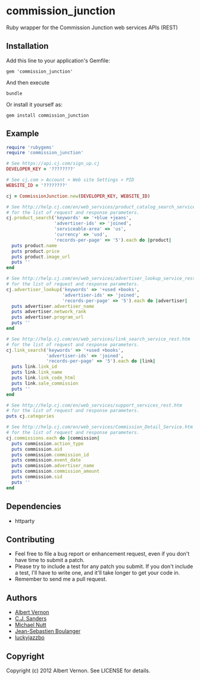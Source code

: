 # commission_junction

Ruby wrapper for the Commission Junction web services APIs (REST)

## Installation

Add this line to your application's Gemfile:

`gem 'commission_junction'`

And then execute

`bundle`

Or install it yourself as:

`gem install commission_junction`

## Example

```ruby
require 'rubygems'
require 'commission_junction'

# See https://api.cj.com/sign_up.cj
DEVELOPER_KEY = '????????'

# See cj.com > Account > Web site Settings > PID
WEBSITE_ID = '????????'

cj = CommissionJunction.new(DEVELOPER_KEY, WEBSITE_ID)

# See http://help.cj.com/en/web_services/product_catalog_search_service_rest.htm
# for the list of request and response parameters.
cj.product_search('keywords' => '+blue +jeans',
                  'advertiser-ids' => 'joined',
                  'serviceable-area' => 'us',
                  'currency' => 'usd',
                  'records-per-page' => '5').each do |product|
  puts product.name
  puts product.price
  puts product.image_url
  puts ''
end

# See http://help.cj.com/en/web_services/advertiser_lookup_service_rest.htm
# for the list of request and response parameters.
cj.advertiser_lookup('keywords' => '+used +books',
                     'advertiser-ids' => 'joined',
                     'records-per-page' => '5').each do |advertiser|
  puts advertiser.advertiser_name
  puts advertiser.network_rank
  puts advertiser.program_url
  puts ''
end

# See http://help.cj.com/en/web_services/link_search_service_rest.htm
# for the list of request and response parameters.
cj.link_search('keywords' => '+used +books',
               'advertiser-ids' => 'joined',
               'records-per-page' => '5').each do |link|
  puts link.link_id
  puts link.link_name
  puts link.link_code_html
  puts link.sale_commission
  puts ''
end

# See http://help.cj.com/en/web_services/support_services_rest.htm
# for the list of request and response parameters.
puts cj.categories

# See http://help.cj.com/en/web_services/Commission_Detail_Service.htm
# for the list of request and response parameters.
cj.commissions.each do |commission|
  puts commission.action_type
  puts commission.aid
  puts commission.commission_id
  puts commission.event_date
  puts commission.advertiser_name
  puts commission.commission_amount
  puts commission.sid
  puts ''
end
```

## Dependencies

* httparty

## Contributing

* Feel free to file a bug report or enhancement request, even if you don't have time to submit a patch.
* Please try to include a test for any patch you submit. If you don't include a test, I'll have to write one, and it'll take longer to get your code in.
* Remember to send me a pull request.

## Authors

* [Albert Vernon](https://github.com/aevernon)
* [C.J. Sanders](https://github.com/cjsanders)
* [Michael Nutt](https://github.com/mnutt)
* [Jean-Sebastien Boulanger](https://github.com/jsboulanger)
* [luckyjazzbo](https://github.com/luckyjazzbo)

## Copyright

Copyright (c) 2012 Albert Vernon. See LICENSE for details.
